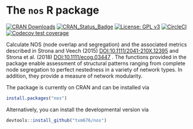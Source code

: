 
# The `nos` R package

[![CRAN
Downloads](http://cranlogs.r-pkg.org/badges/grand-total/nos)](https://cran.r-project.org/package=nos)
[![CRAN_Status_Badge](http://www.r-pkg.org/badges/version/nos)](https://cran.r-project.org/package=nos)
[![License: GPL
v3](https://img.shields.io/badge/License-GPLv3-yellow.svg)](https://www.gnu.org/licenses/gpl-3.0)
[![CircleCI](https://circleci.com/gh/txm676/nos/tree/master.svg?style=svg)](https://app.circleci.com/pipelines/github/txm676/nos?branch=master)
[![Codecov test
coverage](https://codecov.io/gh/txm676/nos/branch/master/graph/badge.svg)](https://app.codecov.io/gh/txm676/nos?branch=master)

Calculate NOS (node overlap and segregation) and the associated metrics
described in Strona and Veech (2015) <DOI:10.1111/2041-210X.12395> and
Strona et al. (2018) <DOI:10.1111/ecog.03447> . The functions provided
in the package enable assessment of structural patterns ranging from
complete node segregation to perfect nestedness in a variety of network
types. In addition, they provide a measure of network modularity.

The package is currently on CRAN and can be installed via

``` r
install.packages("nos")
```

Alternatively, you can install the developmental version via

``` r
devtools::install_github("txm676/nos")
```
